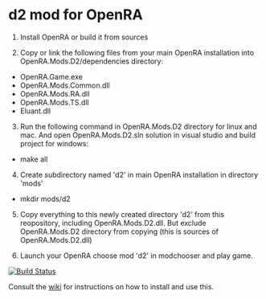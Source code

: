 # d2 mod for OpenRA

1. Install OpenRA or build it from sources

2. Copy or link the following files from your main OpenRA installation into OpenRA.Mods.D2/dependencies directory:
- OpenRA.Game.exe
- OpenRA.Mods.Common.dll
- OpenRA.Mods.RA.dll
- OpenRA.Mods.TS.dll
- Eluant.dll

3. Run the following command in OpenRA.Mods.D2 directory for linux and mac. And open OpenRA.Mods.D2.sln solution in visual studio and build project for windows:
- make all

4. Create subdirectory named 'd2' in main OpenRA installation in directory 'mods'
- mkdir mods/d2

5. Copy everything to this newly created directory 'd2' from this reopository, including OpenRA.Mods.D2.dll. But exclude OpenRA.Mods.D2 directory from copying (this is sources of OpenRA.Mods.D2.dll)

6. Launch your OpenRA choose mod 'd2' in modchooser and play game.

[![Build Status](https://travis-ci.org/OpenRA/d2.svg?branch=master)](https://travis-ci.org/OpenRA/d2)

Consult the [wiki](https://github.com/OpenRA/d2/wiki) for instructions on how to install and use this.
